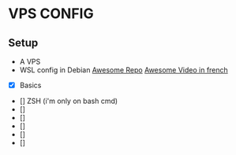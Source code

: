 # VPS CONFIG

## Setup
- A VPS
- WSL config in Debian [Awesome Repo](https://github.com/MrStanDu33/ProcessusWebServ) [Awesome Video in french](https://www.youtube.com/watch?v=ZJsMxPchNuY&t=582s)

- [X] Basics
- [] ZSH (i'm only on bash cmd)
- [] 
- []
- []
- []
- []